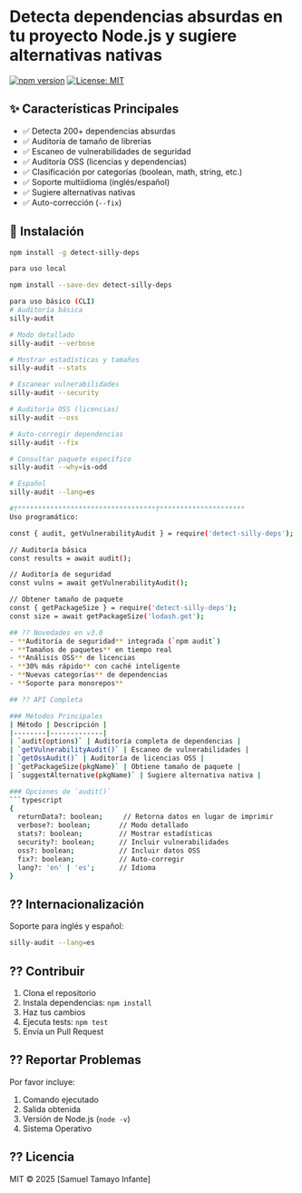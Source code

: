 # Detecta dependencias absurdas en tu proyecto Node.js y sugiere alternativas nativas

[![npm version](https://img.shields.io/npm/v/detect-silly-deps.svg)](https://www.npmjs.com/package/detect-silly-deps)
[![License: MIT](https://img.shields.io/badge/License-MIT-yellow.svg)](https://opensource.org/licenses/MIT)

## ✨ Características Principales
- ✅ Detecta 200+ dependencias absurdas
- ✅ Auditoría de tamaño de librerías
- ✅ Escaneo de vulnerabilidades de seguridad
- ✅ Auditoría OSS (licencias y dependencias)
- ✅ Clasificación por categorías (boolean, math, string, etc.)
- ✅ Soporte multiidioma (inglés/español)
- ✅ Sugiere alternativas nativas
- ✅ Auto-corrección (`--fix`)

## 🚀 Instalación
```bash
npm install -g detect-silly-deps

para uso local

npm install --save-dev detect-silly-deps

para uso básico (CLI)
# Auditoría básica
silly-audit

# Modo detallado
silly-audit --verbose

# Mostrar estadísticas y tamaños
silly-audit --stats

# Escanear vulnerabilidades
silly-audit --security

# Auditoría OSS (licencias)
silly-audit --oss

# Auto-corregir dependencias
silly-audit --fix

# Consultar paquete específico
silly-audit --why=is-odd

# Español
silly-audit --lang=es

#†**********************************†*********************
Uso programático:

const { audit, getVulnerabilityAudit } = require('detect-silly-deps');

// Auditoría básica
const results = await audit();

// Auditoría de seguridad
const vulns = await getVulnerabilityAudit();

// Obtener tamaño de paquete
const { getPackageSize } = require('detect-silly-deps');
const size = await getPackageSize('lodash.get');

## ?? Novedades en v3.0
- **Auditoría de seguridad** integrada (`npm audit`)
- **Tamaños de paquetes** en tiempo real
- **Análisis OSS** de licencias
- **30% más rápido** con caché inteligente
- **Nuevas categorías** de dependencias
- **Soporte para monorepos**

## ?? API Completa

### Métodos Principales
| Método | Descripción |
|--------|-------------|
| `audit(options)` | Auditoría completa de dependencias |
| `getVulnerabilityAudit()` | Escaneo de vulnerabilidades |
| `getOssAudit()` | Auditoría de licencias OSS |
| `getPackageSize(pkgName)` | Obtiene tamaño de paquete |
| `suggestAlternative(pkgName)` | Sugiere alternativa nativa |

### Opciones de `audit()`
```typescript
{
  returnData?: boolean;     // Retorna datos en lugar de imprimir
  verbose?: boolean;       // Modo detallado
  stats?: boolean;         // Mostrar estadísticas
  security?: boolean;      // Incluir vulnerabilidades
  oss?: boolean;           // Incluir datos OSS
  fix?: boolean;           // Auto-corregir
  lang?: 'en' | 'es';      // Idioma
}
```

## ?? Internacionalización
Soporte para inglés y español:
```bash
silly-audit --lang=es
```

## ?? Contribuir
1. Clona el repositorio
2. Instala dependencias: `npm install`
3. Haz tus cambios
4. Ejecuta tests: `npm test`
5. Envía un Pull Request

## ?? Reportar Problemas
Por favor incluye:
1. Comando ejecutado
2. Salida obtenida
3. Versión de Node.js (`node -v`)
4. Sistema Operativo

## ?? Licencia
MIT © 2025 [Samuel Tamayo Infante]
